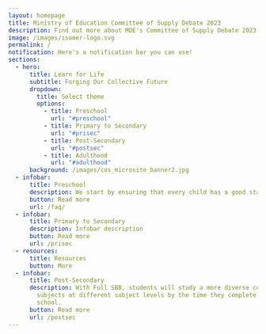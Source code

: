 ```yaml
---
layout: homepage
title: Ministry of Education Committee of Supply Debate 2023
description: Find out more about MOE's Committee of Supply Debate 2023 announcements here!
image: /images/isomer-logo.svg
permalink: /
notification: Here's a notification bar you can use!
sections:
  - hero:
      title: Learn for Life
      subtitle: Forging Our Collective Future
      dropdown:
        title: Select theme
        options:
          - title: Preschool
            url: "#preschool"
          - title: Primary to Secondary
            url: "#prisec"
          - title: Post-Secondary
            url: "#postsec"
          - title: Adulthood
            url: "#adulthood"
      background: /images/cos_microsite_banner2.jpg
  - infobar:
      title: Preschool
      description: We start by ensuring that every child has a good start in life.
      button: Read more
      url: /faq/
  - infobar:
      title: Primary to Secondary
      description: Infobar description
      button: Read more
      url: /prisec
  - resources:
      title: Resources
      button: More
  - infobar:
      title: Post-Secondary
      description: With Full SBB, students will study a more diverse combination of
        subjects at different subject levels by the time they complete secondary
        school.
      button: Read more
      url: /postsec
---
```

